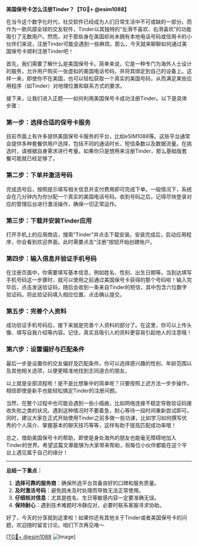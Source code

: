 **美国保号卡怎么注册Tinder？【TG💪+ @esim1088】**

在当今这个数字化时代，社交软件已经成为人们日常生活中不可或缺的一部分。而作为一款风靡全球的交友软件，Tinder以其独特的“左滑不喜欢、右滑喜欢”的功能吸引了无数用户。然而，对于那些身在美国却尚未拥有本地电话号码或信用卡的小伙伴们来说，注册Tinder可能会遇到一些麻烦。那么，今天就来聊聊如何通过美国保号卡顺利注册Tinder吧！

首先，我们需要了解什么是美国保号卡。简单来说，它是一种专门为海外人士设计的服务，允许用户购买一张虚拟的美国电话号码，并将其绑定到自己的设备上。这样一来，即使你不在美国，也可以轻松获取一个真实的美国号码，从而满足某些应用程序（如Tinder）对地理位置和联系方式的要求。

接下来，让我们进入正题——如何利用美国保号卡成功注册Tinder。以下是具体步骤：

### 第一步：选择合适的保号卡服务

目前市面上有许多提供美国保号卡服务的平台，比如eSIM1088等。这些平台通常会提供多种套餐供用户选择，包括不同的通话时长、短信条数以及数据流量。在挑选时，请根据自身需求进行考量。如果你只是想用来注册Tinder，那么基础版套餐可能就已经足够了。

### 第二步：下单并激活号码

完成选号后，按照提示填写相关信息并支付费用即可完成下单。一般情况下，系统会在几分钟内为你分配一个真实的美国电话号码。收到号码之后，记得尽快登录对应的管理后台进行激活操作，确保一切正常运作。

### 第三步：下载并安装Tinder应用

打开手机上的应用商店，搜索“Tinder”并点击下载安装。安装完成后，启动应用程序，你会看到欢迎界面。此时需要点击“注册”按钮开始创建账户。

### 第四步：输入信息并验证手机号码

在注册页面中，你需要填写基本信息，例如姓名、性别、出生日期等。当到达填写手机号码这一步骤时，就可以使用之前通过美国保号卡获得的那个号码啦！输入完毕后，点击发送验证码，随后会收到一条来自Tinder的短信，其中包含六位数字验证码。将此验证码填入相应位置，点击确认提交。

### 第五步：完善个人资料

成功验证手机号码后，接下来就是完善个人资料的部分了。在这里，你可以上传头像、填写自我介绍等内容。记住，真实且吸引人的资料更容易引起他人的注意哦！

### 第六步：设置偏好与匹配条件

最后一步是设置你的交友偏好及匹配条件。你可以选择感兴趣的性别、年龄范围以及其他相关选项，以便更精准地找到志同道合的朋友。

以上就是全部流程啦！是不是比想象中的简单呢？只要按照上述方法一步步操作，相信即使是新手也能轻松搞定Tinder的注册问题。

当然，在整个过程中也可能会遇到一些小插曲，比如网络连接不稳定导致验证码接收失败之类的状况。遇到这种情况时不要着急，耐心等待一段时间重新尝试即可。同时，建议大家在正式开始使用Tinder之前多做一些功课，比如学习如何撰写优秀的个人简介、掌握基本的聊天技巧等等，这样有助于提高匹配成功率哦！

总之，借助美国保号卡的帮助，即使是身处海外的朋友也能毫无障碍地加入Tinder的世界。希望这篇文章能够为大家带来帮助，祝每位小伙伴都能在这个平台上遇见属于自己的缘分！

---

**总结一下重点：**
1. **选择可靠的服务商**：确保所选平台具备良好的口碑和服务质量。
2. **及时激活号码**：避免因未及时处理而导致无法正常使用。
3. **仔细核对信息**：尤其是姓名、生日等敏感内容一定要准确无误。
4. **保持耐心**：遇到技术难题时冷静应对，必要时联系客服寻求协助。

好了，今天的分享就到这里啦！如果你还有其他关于Tinder或者美国保号卡的问题，欢迎随时留言讨论。咱们下次再见咯～ 

[[TG💪+ @esim1088](https://t.me/s/esim1088) ![Image](https://i.postimg.cc/4NQfJmqS/Snipaste-2025-05-13-00-14-12.png)]